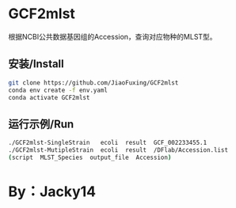 # GCF2mlst
根据NCBI公共数据基因组的Accession，查询对应物种的MLST型。

## 安装/Install
```bash
git clone https://github.com/JiaoFuxing/GCF2mlst
conda env create -f env.yaml
conda activate GCF2mlst
```
## 运行示例/Run
```bash
./GCF2mlst-SingleStrain   ecoli  result  GCF_002233455.1 
./GCF2mlst-MutipleStrain  ecoli  result  /DFlab/Accession.list
(script  MLST_Species  output_file  Accession)
```
# By：Jacky14

